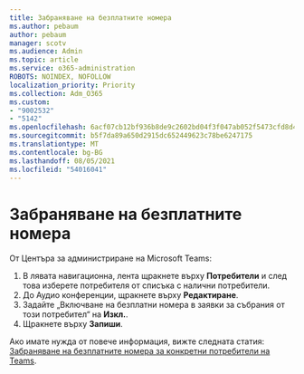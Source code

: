 ```yaml
---
title: Забраняване на безплатните номера
ms.author: pebaum
author: pebaum
manager: scotv
ms.audience: Admin
ms.topic: article
ms.service: o365-administration
ROBOTS: NOINDEX, NOFOLLOW
localization_priority: Priority
ms.collection: Adm_O365
ms.custom:
- "9002532"
- "5142"
ms.openlocfilehash: 6acf07cb12bf936b8de9c2602bd04f3f047ab052f5473cfd8d4281215132b327
ms.sourcegitcommit: b5f7da89a650d2915dc652449623c78be6247175
ms.translationtype: MT
ms.contentlocale: bg-BG
ms.lasthandoff: 08/05/2021
ms.locfileid: "54016041"
---
```

# <a name="disabling-toll-free-numbers"></a>Забраняване на безплатните номера

От Центъра за администриране на Microsoft Teams:

1. В лявата навигационна, лента щракнете върху **Потребители** и след това изберете потребителя от списъка с налични потребители.
2. До Аудио конференции, щракнете върху **Редактиране**.
3. Задайте „Включване на безплатни номера в заявки за събрания от този потребител“ на **Изкл.**.
4. Щракнете върху **Запиши**.

Ако имате нужда от повече информация, вижте следната статия: [Забраняване на безплатните номера за конкретни потребители на Teams](https://docs.microsoft.com/microsoftteams/disabling-toll-free-numbers-for-specific-teams-users).
